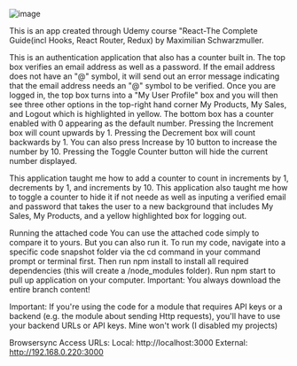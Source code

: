 ![image](https://user-images.githubusercontent.com/110921145/232876228-2e4698bf-f901-46cb-94b6-383863d4d684.png)



This is an app created through Udemy course "React-The Complete Guide(incl Hooks, React Router, Redux) by Maximilian Schwarzmuller.


This is an authentication application that also has a counter built in.
The top box verifies an email address as well as a password.
If the email address does not have an "@" symbol, it will send out an error message indicating that the email address needs an "@" symbol to be verified.
Once you are logged in, the top box turns into a "My User Profile" box and you will then see three other options in the top-right hand corner
My Products, My Sales, and Logout which is highlighted in yellow.
The bottom box has a counter enabled with 0 appearing as the default number.
Pressing the Increment box will count upwards by 1.
Pressing the Decrement box will count backwards by 1.
You can also press Increase by 10 button to increase the number by 10.
Pressing the Toggle Counter button will hide the current number displayed.


This application taught me how to add a counter to count in increments by 1, decrements by 1, and increments by 10.
This application also taught me how to toggle a counter to hide it if not neede as well as inputing a verified email and password that takes the user to a new background that includes My Sales, My Products, and a yellow highlighted box for logging out.


Running the attached code
You can use the attached code simply to compare it to yours. But you can also run it.
To run my code, navigate into a specific code snapshot folder via the cd command in your command prompt or terminal first.
Then run npm install to install all required dependencies (this will create a /node_modules folder).
Run npm start to pull up application on your computer.
Important: You always download the entire branch content!


Important: If you're using the code for a module that requires API keys or a backend (e.g. the module about sending Http requests), you'll have to use your backend URLs or API keys. Mine won't work (I disabled my projects)


Browsersync Access URLs:
Local: http://localhost:3000
External: http://192.168.0.220:3000
 
 
